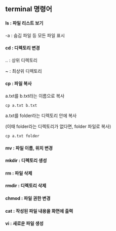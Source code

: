 ## terminal 명령어

#### ls : 파일 리스트 보기

-a : 숨김 파일 등 모든 파일 표시

#### cd : 디렉토리 변경

.. : 상위 디렉토리

~ : 최상위 디렉토리

#### cp : 파일 복사

a.txt를 b.txt라는 이름으로 복사

    cp a.txt b.txt
    
a.txt를 folder라는 디렉토리 안에 복사

(이때 folder라는 디렉토리가 없다면, folder 파일로 복사)

    cp a.txt folder

#### mv : 파일 이름, 위치 변경

#### mkdir : 디렉토리 생성 

#### rm : 파일 삭제

#### rmdir : 디렉토리 삭제

#### chmod : 파일 권한 변경 

#### cat : 작성된 파일 내용을 화면에 출력 

#### vi : 새로운 파일 생성 
